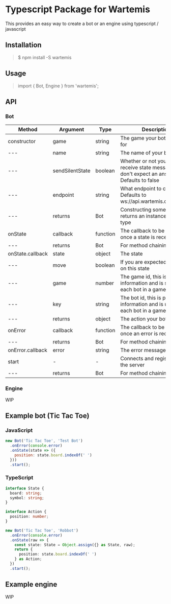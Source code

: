 # Typescript Package for Wartemis

This provides an easy way to create a bot or an engine using typescript / javascript

## Installation

> $ npm install -S wartemis

## Usage

> import { Bot, Engine } from 'wartemis';

## API

### Bot

Method | Argument | Type | Description
--- | --- | --- | ---
constructor | game | string | The game your bot is made for
--- | name | string | The name of your bot
--- | sendSilentState | boolean | Whether or not your bot will receive state messages that don't expect an answer<br>Defaults to false
--- | endpoint | string | What endpoint to connect to<br>Defaults to ws://api.wartemis.com/socket
--- | returns | Bot | Constructing something returns an instance of that type
onState | callback | function | The callback to be executed once a state is received
--- | returns | Bot | For method chaining
onState.callback | state | object | The state
--- | move | boolean | If you are expected to move on this state
--- | game | number | The game id, this is public information and is sent to each bot in a game
--- | key | string | The bot id, this is private information and is unique for each bot in a game
--- | returns | object | The action your bot takes.
onError | callback | function | The callback to be executed once an error is received
--- | returns | Bot | For method chaining
onError.callback | error | string | The error message
start | - | - | Connects and registers with the server
--- | returns | Bot | For method chaining

### Engine

WIP

## Example bot (Tic Tac Toe)

### JavaScript

```JavaScript
new Bot('Tic Tac Toe', 'Test Bot')
  .onError(console.error)
  .onState(state => ({
    position: state.board.indexOf(' ')
  }))
  .start();
```

### TypeScript

```TypeScript
interface State {
  board: string;
  symbol: string;
}

interface Action {
  position: number;
}

new Bot('Tic Tac Toe', 'Robbot')
  .onError(console.error)
  .onState(raw => {
    const state: State = Object.assign({} as State, raw);
    return {
      position: state.board.indexOf(' ')
    } as Action;
  })
  .start();
```

## Example engine

WIP
